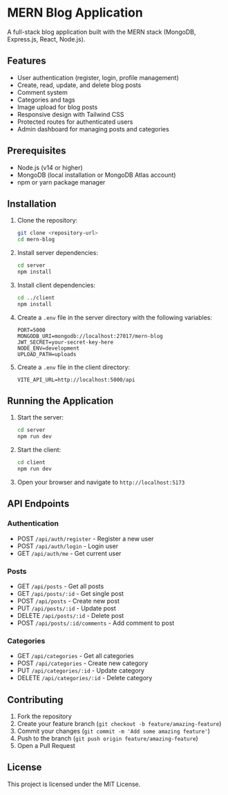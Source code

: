 # MERN Blog Application

A full-stack blog application built with the MERN stack (MongoDB, Express.js, React, Node.js).

## Features

- User authentication (register, login, profile management)
- Create, read, update, and delete blog posts
- Comment system
- Categories and tags
- Image upload for blog posts
- Responsive design with Tailwind CSS
- Protected routes for authenticated users
- Admin dashboard for managing posts and categories

## Prerequisites

- Node.js (v14 or higher)
- MongoDB (local installation or MongoDB Atlas account)
- npm or yarn package manager

## Installation

1. Clone the repository:
   ```bash
   git clone <repository-url>
   cd mern-blog
   ```

2. Install server dependencies:
   ```bash
   cd server
   npm install
   ```

3. Install client dependencies:
   ```bash
   cd ../client
   npm install
   ```

4. Create a `.env` file in the server directory with the following variables:
   ```
   PORT=5000
   MONGODB_URI=mongodb://localhost:27017/mern-blog
   JWT_SECRET=your-secret-key-here
   NODE_ENV=development
   UPLOAD_PATH=uploads
   ```

5. Create a `.env` file in the client directory:
   ```
   VITE_API_URL=http://localhost:5000/api
   ```

## Running the Application

1. Start the server:
   ```bash
   cd server
   npm run dev
   ```

2. Start the client:
   ```bash
   cd client
   npm run dev
   ```

3. Open your browser and navigate to `http://localhost:5173`

## API Endpoints

### Authentication
- POST `/api/auth/register` - Register a new user
- POST `/api/auth/login` - Login user
- GET `/api/auth/me` - Get current user

### Posts
- GET `/api/posts` - Get all posts
- GET `/api/posts/:id` - Get single post
- POST `/api/posts` - Create new post
- PUT `/api/posts/:id` - Update post
- DELETE `/api/posts/:id` - Delete post
- POST `/api/posts/:id/comments` - Add comment to post

### Categories
- GET `/api/categories` - Get all categories
- POST `/api/categories` - Create new category
- PUT `/api/categories/:id` - Update category
- DELETE `/api/categories/:id` - Delete category

## Contributing

1. Fork the repository
2. Create your feature branch (`git checkout -b feature/amazing-feature`)
3. Commit your changes (`git commit -m 'Add some amazing feature'`)
4. Push to the branch (`git push origin feature/amazing-feature`)
5. Open a Pull Request

## License

This project is licensed under the MIT License.